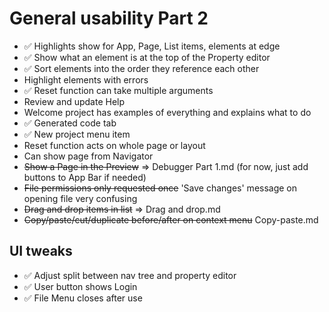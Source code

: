 General usability Part 2
========================

- ✅ Highlights show for App, Page, List items, elements at edge
- ✅ Show what an element is at the top of the Property editor
- ✅ Sort elements into the order they reference each other
- Highlight elements with errors
- ✅ Reset function can take multiple arguments
- Review and update Help
- Welcome project has examples of everything and explains what to do
- ✅ Generated code tab
- ✅ New project menu item
- Reset function acts on whole page or layout
- Can show page from Navigator
- ~~Show a Page in the Preview~~ => Debugger Part 1.md (for now, just add buttons to App Bar if needed)
- ~~File permissions only requested once~~  'Save changes' message on opening file very confusing
- ~~Drag and drop items in list~~  => Drag and drop.md
- ~~Copy/paste/cut/duplicate before/after on context menu~~  Copy-paste.md

UI tweaks
---------
- ✅ Adjust split between nav tree and property editor
- ✅ User button shows Login
- ✅ File Menu closes after use